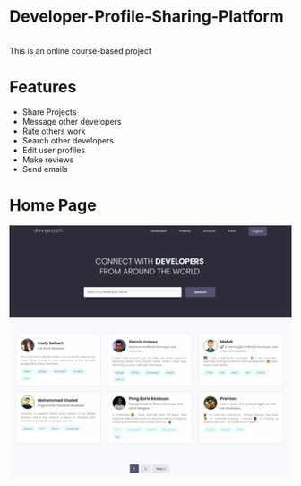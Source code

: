 # Developer-Profile-Sharing-Platform

<br>
This is an online course-based project

# Features
* Share Projects
* Message other developers
* Rate others work
* Search other developers
* Edit user profiles
* Make reviews
* Send emails


# Home Page
<img src="./resources/images/Devsearch Home.jpg">  
